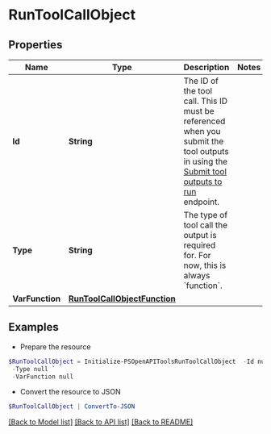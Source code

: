 # RunToolCallObject
## Properties

Name | Type | Description | Notes
------------ | ------------- | ------------- | -------------
**Id** | **String** | The ID of the tool call. This ID must be referenced when you submit the tool outputs in using the [Submit tool outputs to run](/docs/api-reference/runs/submitToolOutputs) endpoint. | 
**Type** | **String** | The type of tool call the output is required for. For now, this is always &#x60;function&#x60;. | 
**VarFunction** | [**RunToolCallObjectFunction**](RunToolCallObjectFunction.md) |  | 

## Examples

- Prepare the resource
```powershell
$RunToolCallObject = Initialize-PSOpenAPIToolsRunToolCallObject  -Id null `
 -Type null `
 -VarFunction null
```

- Convert the resource to JSON
```powershell
$RunToolCallObject | ConvertTo-JSON
```

[[Back to Model list]](../README.md#documentation-for-models) [[Back to API list]](../README.md#documentation-for-api-endpoints) [[Back to README]](../README.md)


